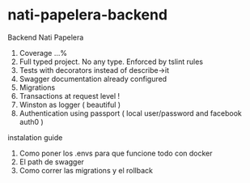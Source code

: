 # nati-papelera-backend
Backend Nati Papelera

1) Coverage ...%
2) Full typed project. No any type. Enforced by tslint rules
3) Tests with decorators instead of describe->it
4) Swagger documentation already configured
5) Migrations
6) Transactions at request level !
7) Winston as logger ( beautiful )
8) Authentication using passport ( local user/password and facebook auth0 )

instalation guide

1) Como poner los .envs para que funcione todo con docker
2) El path de swagger
3) Como correr las migrations y el rollback
